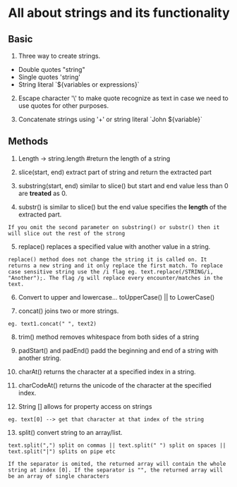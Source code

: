 # All about strings and its functionality

## Basic

1. Three way to create strings. 
  * Double quotes "string"
  * Single quotes 'string'
  * String literal \`${variables or expressions}`

2. Escape character '\\' to make quote recognize as text in case we need to use quotes for other purposes.

3. Concatenate strings using '+' or string literal \`John ${variable}`

## Methods

1. Length -> string.length #return the length of a string

2. slice(start, end) extract part of string and return the extracted part

3. substring(start, end) similar to slice() but start and end value less than 0 are **treated** as 0.

4. substr() is similar to slice() but the end value specifies the **length** of the extracted part.

`If you omit the second parameter on substring() or substr() then it will slice out the rest of the strong`

5. replace() replaces a specified value with another value in a string.

`replace() method does not change the string it is called on. It returns a new string and it only replace the first match. To replace case sensitive string use the /i flag eg. text.replace(/STRING/i, "Another");. The flag /g will replace every encounter/matches in the text.`

6. Convert to upper and lowercase... toUpperCase() || to LowerCase()

7. concat() joins two or more strings.

`eg. text1.concat(" ", text2)`

8. trim() method removes whitespace from both sides of a string

9. padStart() and padEnd() padd the beginning and end of a string with another string.

10. charAt() returns the character at a specified index in a string.

11. charCodeAt() returns the unicode of the character at the specified index.

12. String [] allows for property access on strings

`eg. text[0] --> get that character at that index of the string`

13. split() convert string to an array/list.

`text.split(",") split on commas || text.split(" ") split on spaces || text.split("|") splits on pipe etc`

`If the separator is omited, the returned array will contain the whole string at index [0]. If the separator is "", the returned array will be an array of single characters`